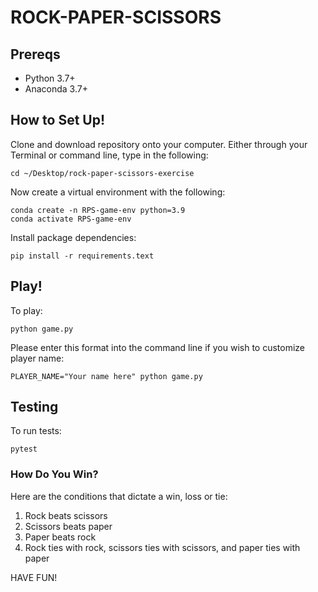 # ROCK-PAPER-SCISSORS

## Prereqs
+ Python 3.7+ 
+ Anaconda 3.7+

## How to Set Up!
Clone and download repository onto your computer. 
Either through your Terminal or command line, type in the following: 

```
cd ~/Desktop/rock-paper-scissors-exercise
```
Now create a virtual environment with the following: 
```
conda create -n RPS-game-env python=3.9
conda activate RPS-game-env
```
Install package dependencies: 
```
pip install -r requirements.text
```
## Play!

To play: 
```
python game.py
```
Please enter this format into the command line if you wish to customize player name: 
```
PLAYER_NAME="Your name here" python game.py
```
## Testing
To run tests: 
```
pytest
```
### How Do You Win? 
Here are the conditions that dictate a win, loss or tie: 
1. Rock beats scissors
2. Scissors beats paper
3. Paper beats rock 
4. Rock ties with rock, scissors ties with scissors, and paper ties with paper

HAVE FUN!
